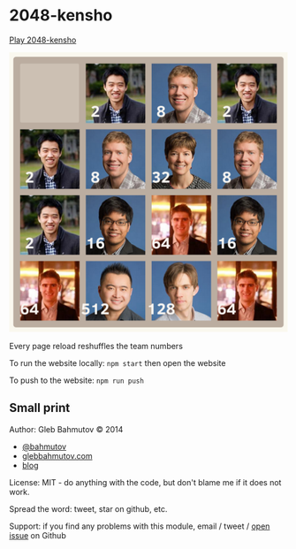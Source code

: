# 2048-kensho

[Play 2048-kensho](http://glebbahmutov.com/2048-kensho/)

![2048-kensho screenshot](2048-kensho.png)

Every page reload reshuffles the team numbers

To run the website locally: `npm start` then open the website

To push to the website: `npm run push`

## Small print

Author: Gleb Bahmutov &copy; 2014

* [@bahmutov](https://twitter.com/bahmutov)
* [glebbahmutov.com](http://glebbahmutov.com)
* [blog](http://bahmutov.calepin.co/)

License: MIT - do anything with the code, but don't blame me if it does not work.

Spread the word: tweet, star on github, etc.

Support: if you find any problems with this module, email / tweet /
[open issue](https://github.com/bahmutov/2048-kensho/issues) on Github
